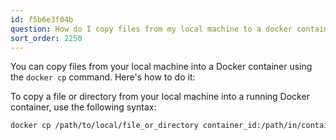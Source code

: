 ```yaml
---
id: f5b6e3f04b
question: How do I copy files from my local machine to a docker container?
sort_order: 2250
---
```


You can copy files from your local machine into a Docker container using the `docker cp` command. Here's how to do it:

To copy a file or directory from your local machine into a running Docker container, use the following syntax:

```bash
docker cp /path/to/local/file_or_directory container_id:/path/in/container
```

